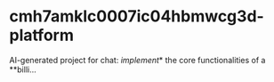 # cmh7amklc0007ic04hbmwcg3d-platform
AI-generated project for chat: *implement** the core functionalities of a **billi...
